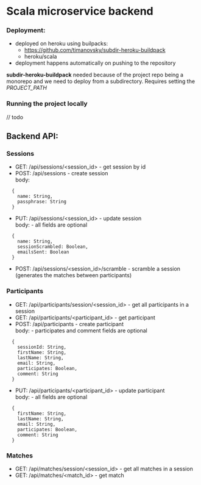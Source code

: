 # Scala microservice backend

### Deployment:
- deployed on heroku using builpacks:   
    - https://github.com/timanovsky/subdir-heroku-buildpack  
    - heroku/scala
- deployment happens automatically on pushing to the repository

**subdir-heroku-buildpack** needed because of the project repo being a monorepo and we need to deploy from a subdirectory. Requires setting the *PROJECT_PATH* 

### Running the project locally
// todo



## Backend API:

### Sessions
- GET: /api/sessions/<session_id> - get session by id
- POST: /api/sessions - create session  
body: 
```
  {
    name: String,
    passphrase: String
  }
```
- PUT: /api/sessions/<session_id> - update session  
body: - all fields are optional
```
  {
    name: String,
    sessionScrambled: Boolean,
    emailsSent: Boolean
  }
```
- POST: /api/sessions/<session_id>/scramble - scramble a session (generates the matches between participants) 


### Participants
- GET: /api/participants/session/<session_id> - get all participants in a session
- GET: /api/participants/<participant_id> - get participant
- POST: /api/participants - create participant  
body: - participates and comment fields are optional
```
  {
    sessionId: String,
    firstName: String,
    lastName: String,
    email: String,
    participates: Boolean,
    comment: String
  }
```
- PUT: /api/participants/<participant_id> - update participant  
body: - all fields are optional
```
  {
    firstName: String,
    lastName: String,
    email: String,
    participates: Boolean,
    comment: String
  }
```

### Matches
- GET: /api/matches/session/<session_id> - get all matches in a session
- GET: /api/matches/<match_id> - get match  
